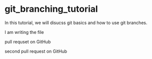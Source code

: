 # git_branching_tutorial

In this tutorial, we will disucss git basics and how to use git branches.

I am writing the file

pull requset on GitHub

second pull request on GitHub
